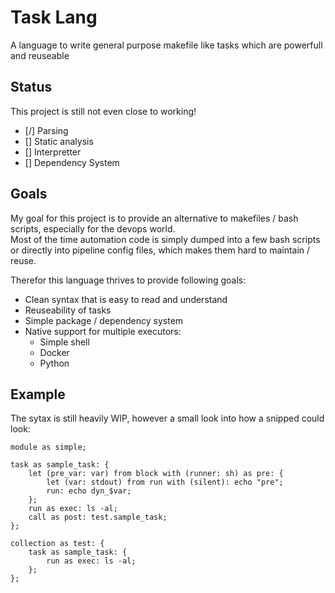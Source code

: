# Task Lang

A language to write general purpose makefile like tasks which are powerfull and reuseable

## Status

This project is still not even close to working!

- [/] Parsing
- [] Static analysis
- [] Interpretter
- [] Dependency System

## Goals

My goal for this project is to provide an alternative to makefiles / bash scripts, especially for the devops world.  
Most of the time automation code is simply dumped into a few bash scripts or directly into pipeline config files, which makes them hard to maintain / reuse.  

Therefor this language thrives to provide following goals:
- Clean syntax that is easy to read and understand
- Reuseability of tasks
- Simple package / dependency system
- Native support for multiple executors:
    - Simple shell
    - Docker
    - Python

## Example

The sytax is still heavily WIP, however a small look into how a snipped could look:

```
module as simple;

task as sample_task: {
    let (pre_var: var) from block with (runner: sh) as pre: {
        let (var: stdout) from run with (silent): echo "pre";
        run: echo dyn_$var;
    };
    run as exec: ls -al;
    call as post: test.sample_task;
};

collection as test: {
    task as sample_task: {
        run as exec: ls -al;
    };
};
```
